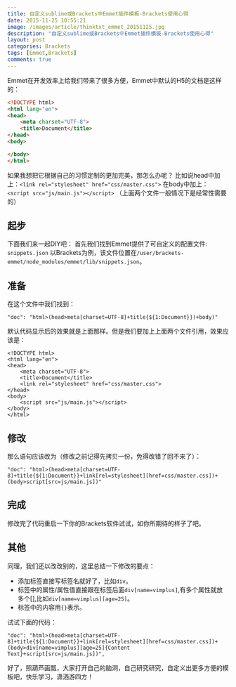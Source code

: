 ```yaml
---
title: 自定义sublime或Brackets中Emmet插件模板-Brackets使用心得
date: 2015-11-25 10:55:21
image: /images/article/thinktxt_emmet_20151125.jpg
description: "自定义sublime或Brackets中Emmet插件模板-Brackets使用心得"
layout: post
categories: Brackets
tags: [Emmet,Brackets]
comments: true
---
```

Emmet在开发效率上给我们带来了很多方便，Emmet中默认的H5的文档是这样的：

```html
<!DOCTYPE html>
<html lang="en">
<head>
    <meta charset="UTF-8">
    <title>Document</title>
</head>
<body>

</body>
</html>
```

如果我想把它根据自己的习惯定制的更加完美，那怎么办呢？
比如说head中加上：`<link rel="stylesheet" href="css/master.css">`
在body中加上：`<script src="js/main.js"></script>`
（上面两个文件一般情况下是经常性需要的）

## 起步
下面我们来一起DIY吧：
首先我们找到Emmet提供了可自定义的配置文件: `snippets.json`
以Brackets为例，该文件位置在`/user/brackets-emmet/node_modules/emmet/lib/snippets.json`。

## 准备
在这个文件中我们找到：

```
"doc": "html>(head>meta[charset=UTF-8]+title{${1:Document}})+body)"
```

默认代码显示后的效果就是上面那样。但是我们要加上上面两个文件引用，效果应该是：

```
<!DOCTYPE html>
<html lang="en">
<head>
    <meta charset="UTF-8">
    <title>Document</title>
    <link rel="stylesheet" href="css/master.css">
</head>
<body>
    <script src="js/main.js"></script>
</body>
</html>
```

## 修改

那么语句应该改为（修改之前记得先拷贝一份，免得改错了回不来了）：

```
"doc": "html>(head>meta[charset=UTF-8]+title{${1:Document}}+link[rel=stylesheet][href=css/master.css])+(body>script[src=js/main.js])"
```

## 完成
修改完了代码重启一下你的Brackets软件试试，如你所期待的样子了吧。

## 其他
同理，我们还以改改别的，这里总结一下修改的要点：

* 添加标签直接写标签名就好了，比如`div`。
* 标签中的属性/属性值直接跟在标签后面`div[name=vimplus]`,有多个属性就放多个[],比如`div[name=vimplus][age=25]`。
* 标签中的内容用`{}`表示。

试试下面的代码：

```
"doc": "html>(head>meta[charset=UTF-8]+title{${1:Document}}+link[rel=stylesheet][href=css/master.css])+(body>div[name=vimplus][age=25]{Content Text}+script[src=js/main.js])",
```

好了，照葫芦画瓢，大家打开自己的脑洞，自己研究研究，自定义出更多方便的模板吧，快乐学习，潇洒游四方！
